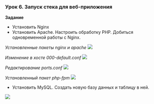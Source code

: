 ### Урок 6. Запуск стека для веб-приложения

**Задание**

* Установить Nginx  
* Установить Apache. Настроить обработку PHP. Добиться одновременной работы с Nginx.  

*Установленные пакеты nginx и apache*
<image src="hw6.1.png">

*Изменение в хосте 000-default.conf*
<image src="hw6.2.png">

*Редактирование ports.conf*
<image src="hw6.3.png">

*Установленный пакет php-fpm*
<image src="hw6.4.png">

* Установить MySQL. Создать новую базу данных и таблицу в ней.

<image src="hw6.5.png">